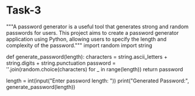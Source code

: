 # Task-3
"""A password generator is a useful tool that generates strong and  random passwords for users. This project aims to create a password generator application using Python, allowing users to  specify the length and complexity of the password."""
import random
import string

def generate_password(length):
    characters = string.ascii_letters + string.digits + string.punctuation
    password = ''.join(random.choice(characters) for _ in range(length))
    return password

length = int(input("Enter password length: "))
print("Generated Password:", generate_password(length))
